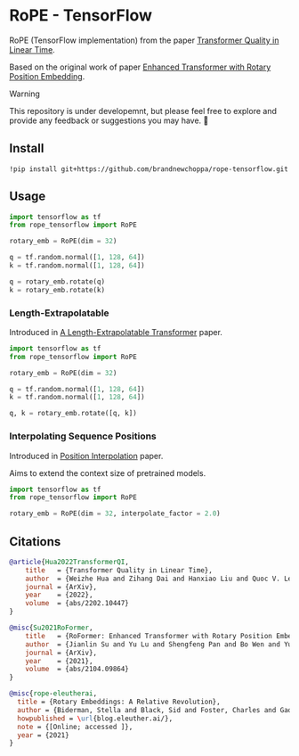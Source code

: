 # RoPE - TensorFlow
RoPE (TensorFlow implementation) from the paper [Transformer Quality in Linear Time](https://arxiv.org/pdf/2202.10447.pdf).

Based on the original work of paper [Enhanced Transformer with Rotary Position Embedding](https://arxiv.org/pdf/2104.09864.pdf).

> [!WARNING]
> This repository is under developemnt, but please feel free to explore and provide any feedback or suggestions you may have. :construction:

## Install
```shell
!pip install git+https://github.com/brandnewchoppa/rope-tensorflow.git
```

## Usage
```python
import tensorflow as tf
from rope_tensorflow import RoPE

rotary_emb = RoPE(dim = 32)

q = tf.random.normal([1, 128, 64])
k = tf.random.normal([1, 128, 64])

q = rotary_emb.rotate(q)
k = rotary_emb.rotate(k)
```

### Length-Extrapolatable
Introduced in [A Length-Extrapolatable Transformer](https://arxiv.org/pdf/2212.10554.pdf) paper.

```python
import tensorflow as tf
from rope_tensorflow import RoPE

rotary_emb = RoPE(dim = 32)

q = tf.random.normal([1, 128, 64])
k = tf.random.normal([1, 128, 64])

q, k = rotary_emb.rotate([q, k])
```

### Interpolating Sequence Positions
Introduced in [Position Interpolation](https://arxiv.org/pdf/2306.15595.pdf) paper.

Aims to extend the context size of pretrained models.

```python
import tensorflow as tf
from rope_tensorflow import RoPE

rotary_emb = RoPE(dim = 32, interpolate_factor = 2.0)
```

## Citations

```bibtex
@article{Hua2022TransformerQI,
    title   = {Transformer Quality in Linear Time},
    author  = {Weizhe Hua and Zihang Dai and Hanxiao Liu and Quoc V. Le},
    journal = {ArXiv},
    year    = {2022},
    volume  = {abs/2202.10447}
}
```

```bibtex
@misc{Su2021RoFormer,
    title   = {RoFormer: Enhanced Transformer with Rotary Position Embedding}, 
    author  = {Jianlin Su and Yu Lu and Shengfeng Pan and Bo Wen and Yunfeng Liu},
    journal = {ArXiv},
    year    = {2021},
    volume  = {abs/2104.09864}
}
```

```bibtex
@misc{rope-eleutherai,
  title = {Rotary Embeddings: A Relative Revolution},
  author = {Biderman, Stella and Black, Sid and Foster, Charles and Gao, Leo and Hallahan, Eric and He, Horace and Wang, Ben and Wang, Phil},
  howpublished = \url{blog.eleuther.ai/},
  note = {[Online; accessed ]},
  year = {2021}
}
```
